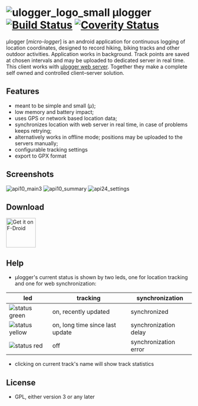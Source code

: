 # ![ulogger_logo_small](https://cloud.githubusercontent.com/assets/3366666/24080878/0288f046-0ca8-11e7-9ffd-753e5c417756.png) μlogger [![Build Status](https://travis-ci.org/bfabiszewski/ulogger-android.svg?branch=master)](https://travis-ci.org/bfabiszewski/ulogger-android) [![Coverity Status](https://scan.coverity.com/projects/12109/badge.svg)](https://scan.coverity.com/projects/bfabiszewski-ulogger-android)

μlogger [*micro-logger*] is an android application for continuous logging of location coordinates, designed to record hiking, biking tracks and other outdoor activities. 
Application works in background. Track points are saved at chosen intervals and may be uploaded to dedicated server in real time.
This client works with [μlogger web server](https://github.com/bfabiszewski/ulogger-server). 
Together they make a complete self owned and controlled client–server solution.

## Features
- meant to be simple and small (*μ*);
- low memory and battery impact;
- uses GPS or network based location data;
- synchronizes location with web server in real time, in case of problems keeps retrying;
- alternatively works in offline mode; positions may be uploaded to the servers manually;
- configurable tracking settings
- export to GPX format

## Screenshots
![api10_main3](https://cloud.githubusercontent.com/assets/3366666/24080737/3214e570-0ca5-11e7-88d6-d635cab4a5c3.png)
![api10_summary](https://cloud.githubusercontent.com/assets/3366666/24080746/5818c5a2-0ca5-11e7-907c-dee16f740bba.png)
![api24_settings](https://cloud.githubusercontent.com/assets/3366666/24080751/5ba597f4-0ca5-11e7-9583-adb7b61322cc.png)

## Download
[<img src="https://f-droid.org/badge/get-it-on.png"
      alt="Get it on F-Droid"
      height="80">](https://f-droid.org/app/net.fabiszewski.ulogger)
## Help
- μlogger's current status is shown by two leds, one for location tracking and one for web synchronization: 

led | tracking | synchronization
-|-------- | ---------------
![status green](https://placehold.it/10/00ff00/000000?text=+) |  on, recently updated | synchronized
![status yellow](https://placehold.it/10/ffe600/000000?text=+) | on, long time since last update | synchronization delay
![status red](https://placehold.it/10/ff0000/000000?text=+) | off | synchronization error

- clicking on current track's name will show track statistics

## License
- GPL, either version 3 or any later
